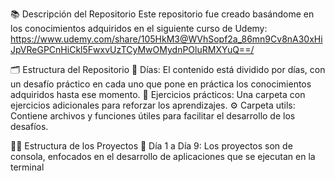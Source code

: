 📚 Descripción del Repositorio
Este repositorio fue creado basándome en los conocimientos adquiridos en el siguiente curso de Udemy: https://www.udemy.com/share/105HkM3@WVhSopf2a_86mn9Cv8nA30xHiJpVReGPCnHiCkl5FwxvUzTCyMwOMydnPOluRMXYuQ==/

🗂 Estructura del Repositorio
📅 Días: El contenido está dividido por días, con un desafío práctico en cada uno que pone en práctica los conocimientos adquiridos hasta ese momento.
📝 Ejercicios prácticos: Una carpeta con ejercicios adicionales para reforzar los aprendizajes.
⚙️ Carpeta utils: Contiene archivos y funciones útiles para facilitar el desarrollo de los desafíos.

👨‍💻 Estructura de los Proyectos
📆 Día 1 a Día 9: Los proyectos son de consola, enfocados en el desarrollo de aplicaciones que se ejecutan en la terminal
